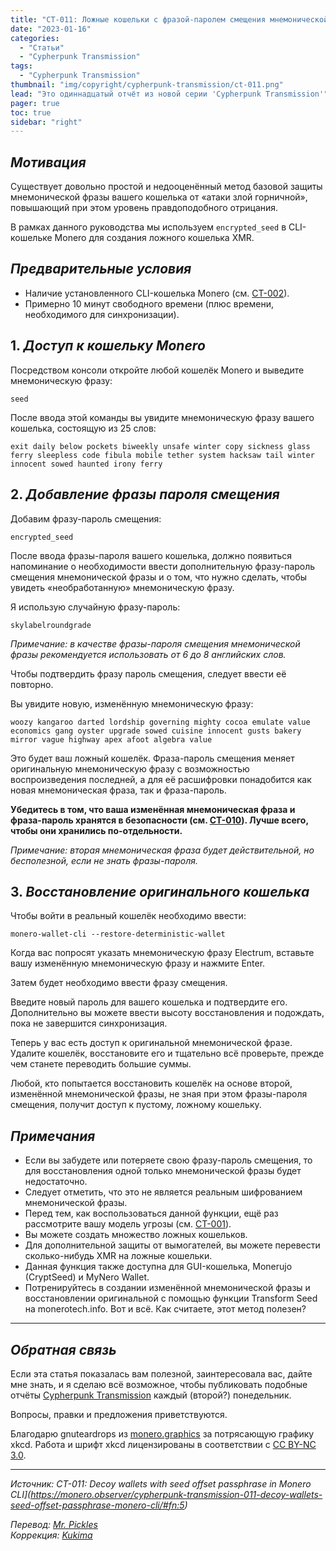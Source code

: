 ```yaml
---
title: "CT-011: Ложные кошельки с фразой-паролем смещения мнемонической фразы в CLI-кошельке Monero"
date: "2023-01-16"
categories:
  - "Статьи"
  - "Cypherpunk Transmission"
tags:
  - "Cypherpunk Transmission"
thumbnail: "img/copyright/cypherpunk-transmission/ct-011.png"
lead: "Это одиннадцатый отчёт из новой серии 'Cypherpunk Transmission'"
pager: true
toc: true
sidebar: "right"
---
```


## _Мотивация_

Существует довольно простой и недооценённый метод базовой защиты мнемонической фразы вашего кошелька от «атаки злой горничной», повышающий при этом уровень правдоподобного отрицания.

В рамках данного руководства мы используем `encrypted_seed` в CLI-кошельке Monero для создания ложного кошелька XMR.

## _Предварительные условия_

- Наличие установленного CLI-кошелька Monero (см. [CT-002](https://xmr.ru/copyright/cypherpunk-transmission/ct-002/)).
- Примерно 10 минут свободного времени (плюс времени, необходимого для синхронизации).

## 1. _Доступ к кошельку Monero_

Посредством консоли откройте любой кошелёк Monero и выведите мнемоническую фразу:

```
seed
```

После ввода этой команды вы увидите мнемоническую фразу вашего кошелька, состоящую из 25 слов:

```
exit daily below pockets biweekly unsafe winter copy sickness glass ferry sleepless code fibula mobile tether system hacksaw tail winter innocent sowed haunted irony ferry
```

## 2. _Добавление фразы пароля смещения_

Добавим фразу-пароль смещения:

```
encrypted_seed
```

После ввода фразы-пароля вашего кошелька, должно появиться напоминание о необходимости ввести дополнительную фразу-пароль смещения мнемонической фразы и о том, что нужно сделать, чтобы увидеть «необработанную» мнемоническую фразу.

Я использую случайную фразу-пароль:

```
skylabelroundgrade
```

_Примечание: в качестве фразы-пароля смещения мнемонической фразы рекомендуется использовать от 6 до 8 английских слов._

Чтобы подтвердить фразу пароль смещения, следует ввести её повторно.

Вы увидите новую, изменённую мнемоническую фразу:

```
woozy kangaroo darted lordship governing mighty cocoa emulate value economics gang oyster upgrade sowed cuisine innocent gusts bakery mirror vague highway apex afoot algebra value
```

Это будет ваш ложный кошелёк. Фраза-пароль смещения меняет оригинальную мнемоническую фразу с возможностью воспроизведения последней, а для её расшифровки понадобится как новая мнемоническая фраза, так и фраза-пароль.

**Убедитесь в том, что ваша изменённая мнемоническая фраза и фраза-пароль хранятся в безопасности (см. [CT-010](https://xmr.ru/copyright/cypherpunk-transmission/ct-010/)). Лучше всего, чтобы они хранились по-отдельности.**

_Примечание: вторая мнемоническая фраза будет действительной, но бесполезной, если не знать фразы-пароля._

## 3. _Восстановление оригинального кошелька_

Чтобы войти в реальный кошелёк необходимо ввести:

```
monero-wallet-cli --restore-deterministic-wallet
```

Когда вас попросят указать мнемоническую фразу Electrum, вставьте вашу изменённую мнемоническую фразу и нажмите Enter.

Затем будет необходимо ввести фразу смещения.

Введите новый пароль для вашего кошелька и подтвердите его. Дополнительно вы можете ввести высоту восстановления и подождать, пока не завершится синхронизация.

Теперь у вас есть доступ к оригинальной мнемонической фразе. Удалите кошелёк, восстановите его и тщательно всё проверьте, прежде чем станете переводить большие суммы.

Любой, кто попытается восстановить кошелёк на основе второй, изменённой мнемонической фразы, не зная при этом фразы-пароля смещения, получит доступ к пустому, ложному кошельку.

## _Примечания_

- Если вы забудете или потеряете свою фразу-пароль смещения, то для восстановления одной только мнемонической фразы будет недостаточно.
- Следует отметить, что это не является реальным шифрованием мнемонической фразы.
- Перед тем, как воспользоваться данной функции, ещё раз рассмотрите вашу модель угрозы (см. [CT-001](https://xmr.ru/copyright/cypherpunk-transmission/ct-001/)).
- Вы можете создать множество ложных кошельков.
- Для дополнительной защиты от вымогателей, вы можете перевести сколько-нибудь XMR на ложные кошельки.
- Данная функция также доступна для GUI-кошелька, Monerujo (CryptSeed) и MyNero Wallet.
- Потренируйтесь в создании изменённой мнемонической фразы и восстановлении оригинальной с помощью функции Transform Seed на monerotech.info.
Вот и всё. Как считаете, этот метод полезен?

---

## _Обратная связь_

Если эта статья показалась вам полезной, заинтересовала вас, дайте мне знать, и я сделаю всё возможное, чтобы публиковать подобные отчёты [Cypherpunk Transmission](https://monero.observer/tag/CT/) каждый (второй?) понедельник.

Вопросы, правки и предложения приветствуются.

Благодарю gnuteardrops из [monero.graphics](https://monero.graphics/) за потрясающую графику xkcd. Работа и шрифт xkcd лицензированы в соответствии с [CC BY-NC 3.0](https://github.com/ipython/xkcd-font/blob/master/LICENSE).

---

_Источник: CT-011: Decoy wallets with seed offset passphrase in Monero CLI](https://monero.observer/cypherpunk-transmission-011-decoy-wallets-seed-offset-passphrase-monero-cli/#fn:5)_

_Перевод: [Mr. Pickles](https://t.me/v1docq47)_  
_Коррекция: [Kukima](https://t.me/Kukima)_
